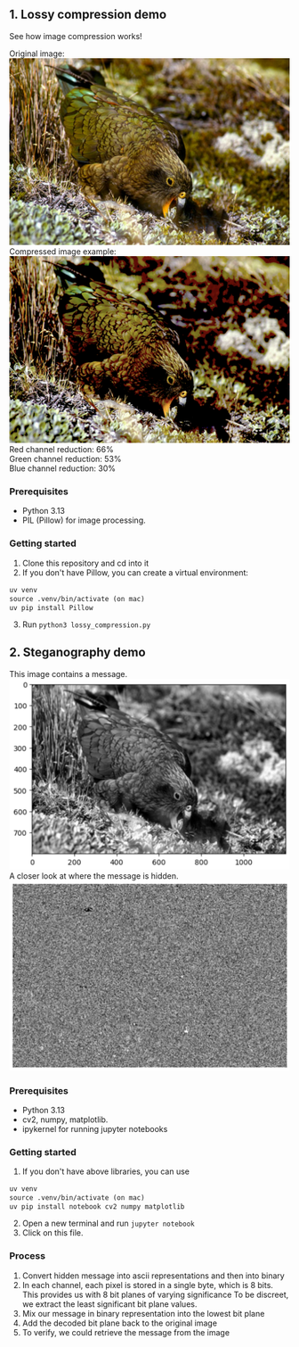 ## 1. Lossy compression demo
See how image compression works!

Original image: ![Parrot](images/inquiline_kea.jpg)
Compressed image example: ![Compressed parrot](images/output.png)
Red channel reduction: 66%   
Green channel reduction: 53%   
Blue channel reduction: 30%    

### Prerequisites
- Python 3.13
- PIL (Pillow) for image processing.

### Getting started

1. Clone this repository and cd into it
2. If you don't have Pillow, you can create a virtual environment:
```
uv venv
source .venv/bin/activate (on mac)
uv pip install Pillow
```
3. Run `python3 lossy_compression.py`

## 2. Steganography demo
This image contains a message.
![grayscale-coded-image](images/grayscale-coded-kea.png)
A closer look at where the message is hidden.
![grayscale-lsb-plane](images/grayscale-lsb-plane.png) 

### Prerequisites
- Python 3.13
- cv2, numpy, matplotlib. 
- ipykernel for running jupyter notebooks

### Getting started
1. If you don't have above libraries, you can use
```
uv venv
source .venv/bin/activate (on mac)
uv pip install notebook cv2 numpy matplotlib 
```
2. Open a new terminal and run `jupyter notebook`
3. Click on this file.


### Process
1. Convert hidden message into ascii representations and then into binary 
2. In each channel, each pixel is stored in a single byte, which is 8 bits. This provides us with 8 bit planes of varying significance
To be discreet, we extract the least significant bit plane values.
3. Mix our message in binary representation into the lowest bit plane
4. Add the decoded bit plane back to the original image
5. To verify, we could retrieve the message from the image